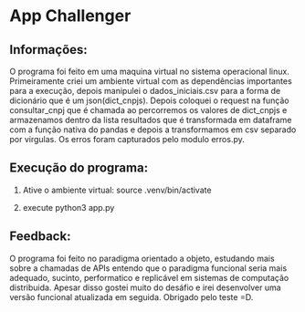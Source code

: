 # App Challenger

## Informações:
O programa foi feito em uma maquina virtual no sistema operacional linux.
Primeiramente criei um ambiente virtual com as dependências importantes para a execução, depois manipulei o dados_iniciais.csv para a forma de dicionário que é um json(dict_cnpjs).
Depois coloquei o request na função consultar_cnpj que é chamada ao percorremos os valores de dict_cnpjs e armazenamos dentro da lista resultados que é transformada em dataframe com a função nativa do pandas e depois a transformamos em csv separado por virgulas. Os erros foram capturados pelo modulo erros.py. 

## Execução do programa: 

1. Ative o ambiente virtual: source .venv/bin/activate

2. execute python3 app.py

## Feedback:
O programa foi feito no paradigma orientado a objeto, estudando mais sobre a chamadas de APIs entendo que o paradigma funcional seria mais adequado, sucinto, performatico e replicável em sistemas de computação distribuida. Apesar disso gostei muito do desáfio e irei desenvolver uma versão funcional atualizada em seguida. Obrigado pelo teste =D.
